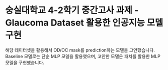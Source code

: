# 숭실대학교 4-2학기 중간고사 과제 - Glaucoma Dataset 활용한 인공지능 모델 구현

해당 데이터셋을 활용해서 OD/OC mask를 prediction하는 모델을 고안했습니다.
Baseline 모델로는 단순 MLP 모델을 활용했으며, 고안한 모델은 패치를 활용한 MLP 모델을 구현했습니다. 
